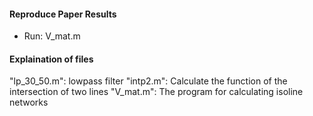 #### Reproduce Paper Results
- Run: V_mat.m


#### Explaination of files
"lp_30_50.m": lowpass filter
"intp2.m": Calculate the function of the intersection of two lines
"V_mat.m": The program for calculating isoline networks